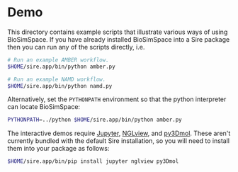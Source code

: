 # Demo

This directory contains example scripts that illustrate various ways of using
BioSimSpace. If you have already installed BioSimSpace into a Sire package then
you can run any of the scripts directly, i.e.

```bash
# Run an example AMBER workflow.
$HOME/sire.app/bin/python amber.py

# Run an example NAMD workflow.
$HOME/sire.app/bin/python namd.py
```

Alternatively, set the `PYTHONPATH` environment so that the python interpreter
can locate BioSimSpace:

```bash
PYTHONPATH=../python $HOME/sire.app/bin/python amber.py
```

The interactive demos require [Jupyter](http://jupyter.org),
[NGLview](https://github.com/arose/nglview), and [py3Dmol](https://pypi.python.org/pypi/py3Dmol).
These aren't currently bundled with the default Sire installation, so you will
need to install them into your package as follows:

```bash
$HOME/sire.app/bin/pip install jupyter nglview py3Dmol
```

